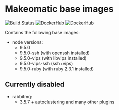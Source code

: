 # Makeomatic base images

[![Build Status](https://travis-ci.org/makeomatic/alpine-node.svg?branch=master)](https://travis-ci.org/makeomatic/alpine-node)
[![DockerHub](https://img.shields.io/badge/docker-available-blue.svg)](https://hub.docker.com/r/makeomatic/node)
[![DockerHub](https://img.shields.io/docker/pulls/makeomatic/node.svg)](https://hub.docker.com/r/makeomatic/node)

Contains the following base images:

* node versions:
  - 9.5.0
  - 9.5.0-ssh (with openssh installed)
  - 9.5.0-vips (with libvips installed)
  - 9.5.0-vips-ssh (ssh+vips)
  - 9.5.0-ruby (with ruby 2.3.1 installed)

## Currently disabled

* rabbitmq:
  - 3.5.7 + autoclustering and many other plugins

